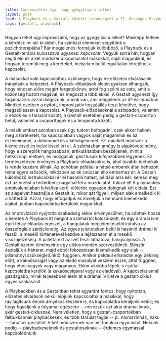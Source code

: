```yaml
---
title: Improvizálni úgy, hogy gyógyítsa a lelket
layout: post
lead: A Playback és a Gestalt közötti rokonságról a II. Országos Playback Színházi találkozóra
tags: [gestalt, playback]
---
```


Hogyan lehet úgy improvizálni, hogy az gyógyítsa a lelket?  Másképp
feltéve a kérdést: mi sül ki abból, ha színházi elemeket vegyítünk a
pszichoterápiába?  Bár megjelenési formájuk különböző, a Playback és a
Gestalt-terápia kulcsszava ugyanaz: *kapcsolat*.  Vegyük
sorra hát, hogyan segíti elő ez a két módszer a kapcsolatot másokkal, saját
magunkkal, és hogyan teremtik meg a kereteket, melyeken belül
egyáltalán létrejöhet a kapcsolat.

A másokkal való kapcsolathoz szükséges, hogy ne előzetes elvárásaink
irányítsák a helyzetet.  A Playback-előadások elején gyakran elhangzik,
hogy nincsen előre megírt forgatókönyv, arról fog szólni az este, amit a
közönség hozott magával, és megoszt a többiekkel.  A Gestalt ugyanezt így
fogalmazza: azzal dolgozunk, amink van, ami megjelenik az
<i>itt-és-most</i>ban.  Mindkét esetben a nyitott, improvizatív hozzáállás teszi lehetővé,
hogy megszülessen a kapcsolat.  A Playback-előadásoknál a színpadon, valamint a nézők és a
társulat között; a Gestalt esetében pedig a gestalt-csoporton belül, valamint a
csoporttagok és a terapeuta között.

A másik embert azonban csak úgy tudom befogadni, csak akkor hallom meg a
történetét, ha kapcsolatban vagyok saját magammal és az érzéseimmel, a
dühömmel és a kétségeimmel.  Ezt mindkét módszer a kiemeléssel és
beleéléssel éri el.  A színházban amúgy is alapkövetelmény, hogy a
szereplők hangosabban, artikuláltabban beszéljenek, mint a hétköznapi
életben, és mozgásuk, gesztusaik kifejezőbbek legyenek.  Ez
természetesen érvényes a Playback-előadásokra is, ahol további
technikák is rendelkezésre állnak.  Az echóban például a hátsó emberek
által behozott téma egyre erősödik, miközben az ék csúcsán álló emberhez
ér.  A Gestalt különböző instrukciókkal ér el hasonló hatást, például arra kér:
keresd meg ezt az érzést a testedben; nagyítsd fel a mozdulatot, túlozd
el!  A playbackes ambivalenciában felváltva kerül előtérbe egyazon
dolognak két oldala.  Ezt az alapelvet használja a Gestalt is, mikor azt
figyeli, milyen alak emelkedik ki a háttérből.  Azzal, hogy elfogadjuk
és követjük a bennünk kiemelkedő alakot, jobban kapcsolatba kerülünk
magunkkal.

Az improvizáció nyújtotta szabadság akkor érvényesülhet, ha adottak
hozzá a keretek
A Playback itt megint a színháztól kölcsönzött, és egy
drámai ívre építi fel az előadás egészét, a hangulatok
megjelenítésétől indulva az összefoglaló zárójelenetig.  Az egyes jeleneteken
belül is hasonló drámai ív feszül: a mesélő történetével kezdve a
lejátszáson át a mesélő visszajelzéséig.  A paletta ezt az ívet teszi
láthatóvá, hangsúlyossá.  A Gestalt szerint élményeink egy ciklus mentén
szerveződnek.  Először észleljük a hátteret, majd ebből fokozatosan
kiemelkedik egy alak -- pillanatnyi szükségletünktől függően.  Amikor
például elhaladok egy pékség előtt, a kakaóscsigát vagy az eladó
mosolyát veszem észre, attól függően, hogy éhes vagyok vagy magányos.
Ekkor akcióba lépek, s ezáltal kapcsolatba kerülök (a kakaóscsigával
vagy az eladóval).  A kapcsolat annál gazdagabb, minél teljesebben élem
át a drámai ív illetve a gestalt-ciklus egyes szakaszait.

A Playbackben és a Gestaltban tehát egyaránt fontos, hogy nyitottan,
előzetes elvárások nélkül lépjünk kapcsolatba a másikkal; hogy
rávilágítsunk énünk árnyékos részeire is, és kapcsolatba kerüljünk
velük; és hogy figyeljünk a folyamat egészére -- nevezzük ezt akár
drámai ívnek, akár gestalt-ciklusnak.  Nem véletlen, hogy a
gestalt-csoportokban felbukkannak playbackesek, és több társulat tagjai
-- pl. Álomszínház, Vaku -- tanultak gestaltot.  E két módszernek van
mit tanulnia egymástól.  Nekünk pedig -- playbackeseknek és gestaltosoknak --
érdemes egymással kapcsolódnunk.
